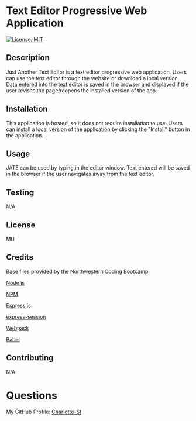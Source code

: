 # Text Editor Progressive Web Application

[![License: MIT](https://img.shields.io/badge/License-MIT-yellow.svg)](https://opensource.org/licenses/MIT)

## Description

Just Another Text Editor is a text editor progressive web application. Users can use the text editor through the website or download a local version. Data entered into the text editor is saved in the browser and displayed if the user revisits the page/reopens the installed version of the app. 

## Installation

This application is hosted, so it does not require installation to use. Users can install a local version of the application by clicking the "Install" button in the application. 

## Usage

JATE can be used by typing in the editor window. Text entered will be saved in the browser if the user navigates away from the text editor. 

## Testing

N/A

## License

MIT

## Credits

Base files provided by the Northwestern Coding Bootcamp

[Node.js](https://nodejs.org/en)

[NPM](https://www.npmjs.com/)

[Express.js](https://expressjs.com/)

[express-session](https://www.npmjs.com/package/express-session)

[Webpack](https://webpack.js.org/)

[Babel](https://babeljs.io/)

## Contributing

N/A

# Questions

My GitHub Profile: [Charlotte-St](https://github.com/Charlotte-ST)